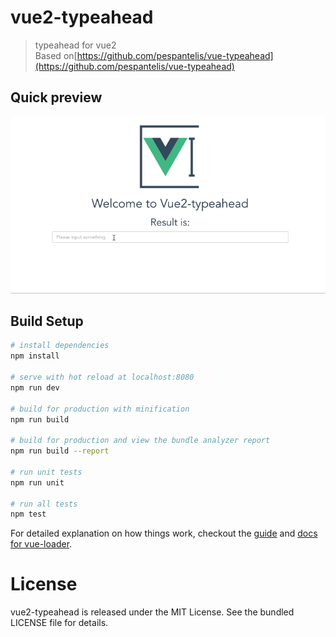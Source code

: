 # vue2-typeahead

> typeahead for vue2  
> Based on[https://github.com/pespantelis/vue-typeahead](https://github.com/pespantelis/vue-typeahead)

## Quick preview
![demo](./static/demo.gif)

## Build Setup

``` bash
# install dependencies
npm install

# serve with hot reload at localhost:8080
npm run dev

# build for production with minification
npm run build

# build for production and view the bundle analyzer report
npm run build --report

# run unit tests
npm run unit

# run all tests
npm test
```

For detailed explanation on how things work, checkout the [guide](http://vuejs-templates.github.io/webpack/) and [docs for vue-loader](http://vuejs.github.io/vue-loader).

# License
vue2-typeahead is released under the MIT License. See the bundled LICENSE file for details.
